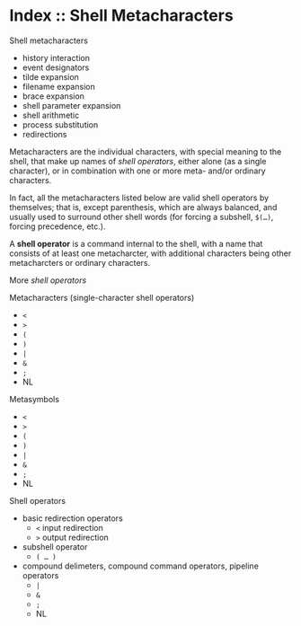 # Index :: Shell Metacharacters




Shell metacharacters
- history interaction
- event designators
- tilde expansion
- filename expansion
- brace expansion
- shell parameter expansion
- shell arithmetic
- process substitution
- redirections

Metacharacters are the individual characters, with special meaning to the shell, that make up names of *shell operators*, either alone (as a single character), or in combination with one or more meta- and/or ordinary characters.

In fact, all the metacharacters listed below are valid shell operators by themselves; that is, except parenthesis, which are always balanced, and usually used to surround other shell words (for forcing a subshell, `$(…)`, forcing precedence, etc.).

A **shell operator** is a command internal to the shell, with a name that consists of at least one metacharcter, with additional characters being other metacharcters or ordinary characters.

More *shell operators*

Metacharacters (single-character shell operators)
- `<`
- `>`
- `(`
- `)`
- `|`
- `&`
- `;`
- NL

Metasymbols
- `<`
- `>`
- `(`
- `)`
- `|`
- `&`
- `;`
- NL

Shell operators
- basic redirection operators
  - `<` input redirection
  - `>` output redirection
- subshell operator
  - `( … )`
- compound delimeters, compound command operators, pipeline operators
  - `|`
  - `&`
  - `;`
  - NL
